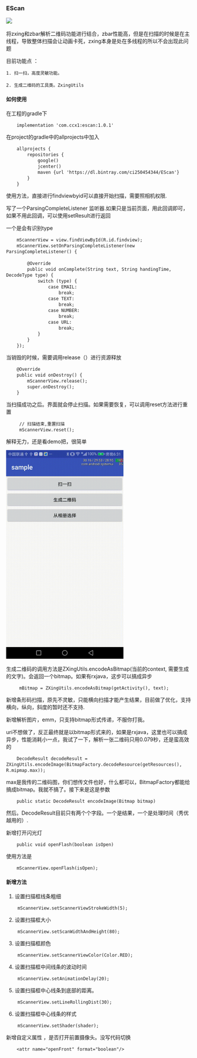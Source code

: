 ### EScan

<img src="/gif/scan.gif" width="320px" />

将zxing和zbar解析二维码功能进行结合，zbar性能高，但是在扫描的时候是在主线程，导致整体扫描会让动画卡死，zxing本身是处在多线程的所以不会出现此问题

目前功能点 ：

    1. 扫一扫，高度灵敏功能。

    2. 生成二维码的工具类。ZxingUtils


#### 如何使用

在工程的gradle下

        implementation 'com.ccx1:escan:1.0.1'

在project的gradle中的allprojects中加入

        allprojects {
            repositories {
                google()
                jcenter()
                maven {url 'https://dl.bintray.com/ci250454344/EScan'}
            }
        }


使用方法，直接进行findviewbyid可以直接开始扫描，需要照相机权限.

写了一个ParsingCompleteListener 监听器.如果只是当前页面，用此回调即可，如果不用此回调，可以使用setResult进行返回

一个是会有识别type


        mScannerView = view.findViewById(R.id.findview);
        mScannerView.setOnParsingCompleteListener(new ParsingCompleteListener() {

            @Override
            public void onComplete(String text, String handingTime, DecodeType type) {
                switch (type) {
                    case EMAIL:
                        break;
                    case TEXT:
                        break;
                    case NUMBER:
                        break;
                    case URL:
                        break;
                }
            }
        });


当销毁的时候，需要调用release（）进行资源释放



        @Override
        public void onDestroy() {
            mScannerView.release();
            super.onDestroy();
        }


当扫描成功之后。界面就会停止扫描。如果需要恢复，可以调用reset方法进行重置


         // 扫描结束,重置扫描
         mScannerView.reset();


解释无力，还是看demo把，很简单


<img src="/gif/encoding.gif" width="320px" />


生成二维码的调用方法是ZXingUtils.encodeAsBitmap(当前的context, 需要生成的文字)。会返回一个bitmap。如果有rxjava，这步可以搞成异步


         mBitmap = ZXingUtils.encodeAsBitmap(getActivity(), text);


新增条形码扫描，原先不灵敏，只能横向扫描才能产生结果，目前做了优化，支持横向，纵向，斜度的暂时还不支持.

新增解析图片，emm，只支持bitmap形式传递，不服你打我。

uri不想做了，反正最终就是以bitmap形式来的，如果是rxjava，这里也可以搞成异步，性能消耗小一点，我试了一下，解析一张二维码只用0.079秒，还是蛮高效的


        DecodeResult decodeResult = ZXingUtils.encodeImage(BitmapFactory.decodeResource(getResources(), R.mipmap.max));


max是我传的二维码图，你们想传文件也好，什么都可以，BitmapFactory都能给搞成bitmap。我就不搞了。接下来是这是参数


        public static DecodeResult encodeImage(Bitmap bitmap)

然后。DecodeResult目前只有两个个字段。一个是结果，一个是处理时间（秀优越用的）.

新增打开闪光灯

        public void openFlash(boolean isOpen)

使用方法是

        mScannerView.openFlash(isOpen);

#### 新增方法

1. 设置扫描框线条粗细

        mScannerView.setScannerViewStrokeWidth(5);

2. 设置扫描框大小

        mScannerView.setScanWidthAndHeight(80);

3. 设置扫描框颜色

        mScannerView.setScannerViewColor(Color.RED);

4. 设置扫描框中间线条的波动时间

        mScannerView.setAnimationDelay(20);

5. 设置扫描框中心线条到底部的距离。

        mScannerView.setLineRollingDist(30);

6. 设置扫描框中心线条的样式

        mScannerView.setShader(shader);


新增自定义属性 ，是否打开前置摄像头。没写代码切换

        <attr name="openFront" format="boolean"/>




